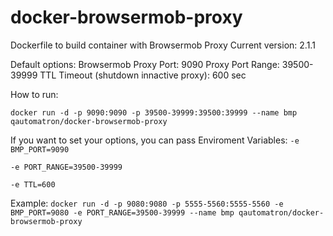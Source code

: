 # docker-browsermob-proxy
Dockerfile to build container with Browsermob Proxy
Current version: 2.1.1

Default options:
Browsermob Proxy Port: 9090
Proxy Port Range: 39500-39999
TTL Timeout (shutdown innactive proxy): 600 sec

How to run:

`docker run -d -p 9090:9090 -p 39500-39999:39500:39999 --name bmp qautomatron/docker-browsermob-proxy`

If you want to set your options, you can pass Enviroment Variables:
`-e BMP_PORT=9090`  

`-e PORT_RANGE=39500-39999`  

`-e TTL=600`  


Example:
`docker run -d -p 9080:9080 -p 5555-5560:5555-5560 -e BMP_PORT=9080 -e PORT_RANGE=39500-39999 --name bmp qautomatron/docker-browsermob-proxy`
